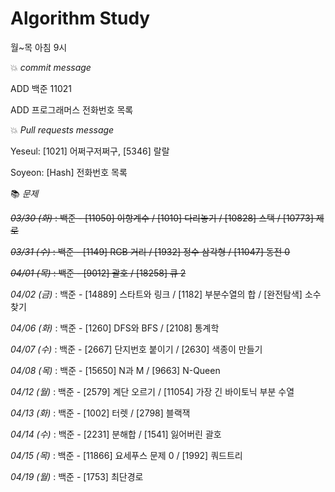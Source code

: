 # Algorithm Study
월~목 아침 9시


💥 *commit message*
	
ADD 백준 11021
	
ADD 프로그래머스 전화번호 목록


💥 *Pull requests message*
	
Yeseul: [1021] 어쩌구저쩌구, [5346] 랄랄
	
Soyeon: [Hash] 전화번호 목록
	


📚 *문제*

~~*03/30 (화)* : 백준 - [11050] 이항계수 / [1010] 다리놓기 / [10828] 스택 / [10773] 제로~~

~~*03/31 (수)* : 백준 - [1149] RGB 거리 / [1932] 정수 삼각형 / [11047] 동전 0~~

~~*04/01 (목)* : 백준 - [9012] 괄호 / [18258] 큐 2~~

*04/02 (금)* : 백준 - [14889] 스타트와 링크 / [1182] 부분수열의 합 / [완전탐색] 소수 찾기

*04/06 (화)* : 백준 - [1260] DFS와 BFS / [2108] 통계학

*04/07 (수)* : 백준 - [2667] 단지번호 붙이기 / [2630] 색종이 만들기

*04/08 (목)* : 백준 - [15650] N과 M / [9663] N-Queen

*04/12 (월)* : 백준 - [2579] 계단 오르기 / [11054] 가장 긴 바이토닉 부분 수열

*04/13 (화)* : 백준 - [1002] 터렛 / [2798] 블랙잭

*04/14 (수)* : 백준 - [2231] 분해합 / [1541] 잃어버린 괄호

*04/15 (목)* : 백준 - [11866] 요세푸스 문제 0 / [1992] 쿼드트리

*04/19 (월)* : 백준 - [1753] 최단경로
